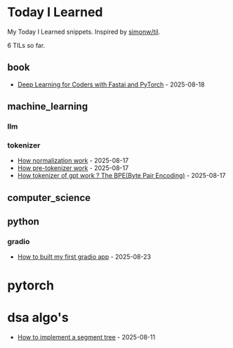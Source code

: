 # Today I Learned

My Today I Learned snippets. Inspired by [simonw/til](https://github.com/simonw/til).

6 TILs so far. 

## book

- [Deep Learning for Coders with Fastai and PyTorch](https://course.fast.ai/Resources/book.html) - 2025-08-18

## machine_learning

### llm

### tokenizer

- [How normalization work](https://github.com/nathbns/til/blob/main/tokenizer/normalization.md) - 2025-08-17
- [How pre-tokenizer work](https://github.com/nathbns/til/blob/main/tokenizer/pre_tokenizer.md) - 2025-08-17
- [How tokenizer of gpt work ? The BPE(Byte Pair Encoding)](https://github.com/nathbns/til/blob/main/tokenizer/bpe.md) - 2025-08-17

## computer_science

## python

### gradio

- [How to built my first gradio app](https://www.gradio.app/) - 2025-08-23

# pytorch

# dsa algo's

- [How to implement a segment tree](https://github.com/nathbns/til/blob/main/dsa_algos/segment_tree.md) - 2025-08-11
